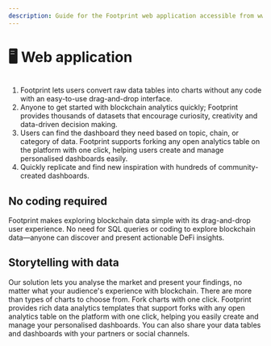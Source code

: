 ```yaml
---
description: Guide for the Footprint web application accessible from www.footprint.network
---
```


# 🖥 Web application

##

1. Footprint lets users convert raw data tables into charts without any code with an easy-to-use drag-and-drop interface.
2. Anyone to get started with blockchain analytics quickly; Footprint provides thousands of datasets that encourage curiosity, creativity and data-driven decision making.
3. Users can find the dashboard they need based on topic, chain, or category of data. Footprint supports forking any open analytics table on the platform with one click, helping users create and manage personalised dashboards easily.
4. Quickly replicate and find new inspiration with hundreds of community-created dashboards.

## No coding required

Footprint makes exploring blockchain data simple with its drag-and-drop user experience. No need for SQL queries or coding to explore blockchain data—anyone can discover and present actionable DeFi insights.

## **Storytelling with data**

Our solution lets you analyse the market and present your findings, no matter what your audience's experience with blockchain. There are more than types of charts to choose from. Fork charts with one click. Footprint provides rich data analytics templates that support forks with any open analytics table on the platform with one click, helping you easily create and manage your personalised dashboards. You can also share your data tables and dashboards with your partners or social channels.
